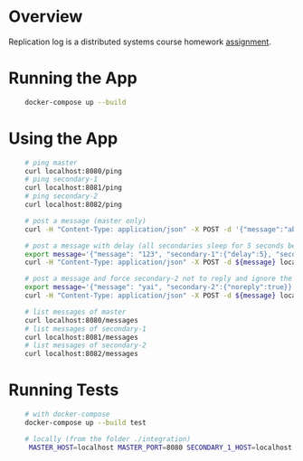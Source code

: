# Overview

Replication log is a distributed systems course homework [assignment](https://docs.google.com/document/d/13akys1yQKNGqV9dGzSEDCGbHPDiKmqsZFOxKhxz841U/edit).

# Running the App

```bash
    docker-compose up --build
```

# Using the App

```bash
    # ping master
    curl localhost:8080/ping
    # ping secondary-1
    curl localhost:8081/ping
    # ping secondary-2
    curl localhost:8082/ping

    # post a message (master only)
    curl -H "Content-Type: application/json" -X POST -d '{"message":"abc"}' localhost:8080/messages

    # post a message with delay (all secondaries sleep for 5 seconds before responding)
    export message='{"message": "123", "secondary-1":{"delay":5}, "secondary-2":{"delay":5}}'
    curl -H "Content-Type: application/json" -X POST -d ${message} localhost:8080/messages

    # post a message and force secondary-2 not to reply and ignore the message
    export message='{"message": "yai", "secondary-2":{"noreply":true}}'
    curl -H "Content-Type: application/json" -X POST -d ${message} localhost:8080/messages

    # list messages of master
    curl localhost:8080/messages
    # list messages of secondary-1
    curl localhost:8081/messages
    # list messages of secondary-2
    curl localhost:8082/messages
```

# Running Tests

```bash
    # with docker-compose
    docker-compose up --build test

    # locally (from the folder ./integration)
     MASTER_HOST=localhost MASTER_PORT=8080 SECONDARY_1_HOST=localhost SECONDARY_1_PORT=8081 SECONDARY_2_HOST=localhost SECONDARY_2_PORT=8082 go test -count=1
```
